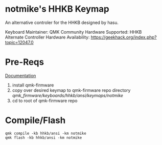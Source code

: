 notmike's HHKB Keymap
===

An alternative controler for the HHKB designed by hasu.

Keyboard Maintainer: QMK Community
Hardware Supported: HHKB Alternate Controller
Hardware Availability: https://geekhack.org/index.php?topic=12047.0

# Pre-Reqs
[Documentation](https://docs.qmk.fm/#/newbs_flashing)
1. install qmk-firmware
2. copy over desired keymap to qmk-firmware repo directory *qmk_firmware/keyboards/hhkb/ansi/keymaps/notmike*
3. cd to root of qmk-firmware repo


# Compile/Flash
```
qmk compile -kb hhkb/ansi -km notmike
qmk flash -kb hhkb/ansi -km notmike
```

